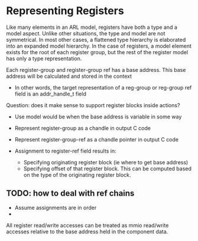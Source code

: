 # Representing Registers

Like many elements in an ARL model, registers have both a type and a model 
aspect. Unlike other situations, the type and model are not symmetrical.
In most other cases, a flattened type hierarchy is elaborated into an 
expanded model hierarchy. In the case of registers, a model element 
exists for the root of each register group, but the rest of the register 
model has only a type representation.

Each register-group and register-group ref has a base address. This
base address will be calculated and stored in the context
- In other words, the target representation of a reg-group or 
  reg-group ref field is an addr_handle_t field


Question: does it make sense to support register blocks inside actions?
- Use model would be when the base address is variable in some way

- Represent register-group as a chandle in output C code
- Represent register-group-ref as a chandle pointer in output C code

- Assignment to register-ref field results in:
  - Specifying originating register block (ie where to get base address)
  - Specifying offset of that register block. This can be computed
    based on the type of the originating register block.


## TODO: how to deal with ref chains
- Assume assignments are in order
- 

All register read/write accesses can be treated as mmio read/write 
accesses relative to the base address held in the component data.
